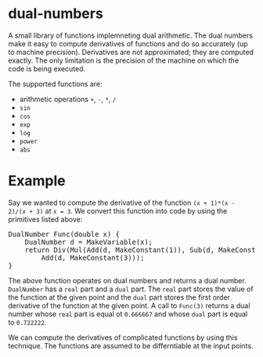 # dual-numbers
A small library of functions implemneting dual arithmetic. The dual numbers make it easy to compute derivatives of functions and do so accurately (up to machine precision). Derivatives are not approximated; they are computed exactly. The only limitation is the precision of the machine on which the code is being executed.

The supported functions are:
* arithmetic operations `+`, `-`, `*`, `/`
* `sin`
* `cos`
* `exp`
* `log`
* `power`
* `abs`

# Example
Say we wanted to compute the derivative of the function `(x + 1)*(x - 2)/(x + 3)` at `x = 3`. We convert this function into code by using the primitives listed above:

<pre>
DualNumber Func(double x) {
	DualNumber d = MakeVariable(x);
	return Div(Mul(Add(d, MakeConstant(1)), Sub(d, MakeConstant(2))),
		Add(d, MakeConstant(3)));
}
</pre>
  
The above function operates on dual numbers and returns a dual number. `DualNumber` has a `real` part and a `dual` part. The `real` part stores the value of the function at the given point and the `dual` part stores the first order derivative of the function at the given point. A call to `Func(3)` returns a dual number whose `real` part is equal ot `0.666667` and whose `dual` part is equal to `0.722222`.

We can compute the derivatives of complicated functions by using this technique. The functions are assumed to be differntiable at the input points.
